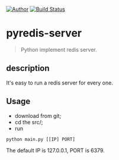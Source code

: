 [![Author](https://img.shields.io/badge/author-billy0920-orange.svg)](https://billy0920.github.io/python_tips/chapters/preface)
[![Build Status](https://www.travis-ci.org/billy0920/pyredis-server.svg?branch=master)](https://www.travis-ci.org/billy0920/pyredis-server)

# pyredis-server
> Python implement redis server.

## description
It's easy to run a redis server for every one.

## Usage
+ download from git;
+ cd the src/;
+ run
```bat
python main.py [[IP] PORT]
```
The default IP is 127.0.0.1, PORT is 6379.


